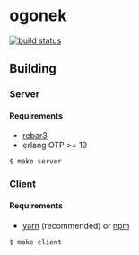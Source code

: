 # ogonek

[![build status](https://api.travis-ci.org/kongo2002/ogonek.svg)][travis]


## Building


### Server

#### Requirements

* [rebar3][rebar3]
* erlang OTP >= 19


```
$ make server
```


### Client

#### Requirements

* [yarn][yarn] (recommended) or [npm][npm]


```
$ make client
```


[travis]: https://travis-ci.org/kongo2002/ogonek/
[rebar3]: https://www.rebar3.org/
[npm]: https://www.npmjs.com/
[yarn]: https://yarnpkg.com/
